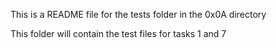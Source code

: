 This is a README file for the tests folder in the 0x0A directory

This folder will contain the test files for tasks 1 and 7

